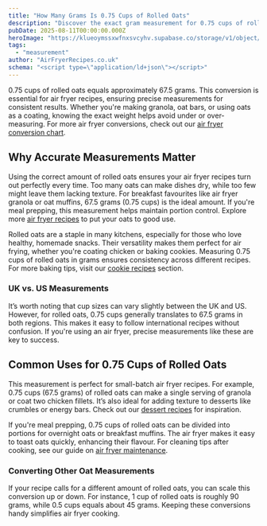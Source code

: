 ```yaml
---
title: "How Many Grams Is 0.75 Cups of Rolled Oats"
description: "Discover the exact gram measurement for 0.75 cups of rolled oats for perfect air fryer recipes every time."
pubDate: 2025-08-11T00:00:00.000Z
heroImage: "https://klueoymssxwfnxsvcyhv.supabase.co/storage/v1/object/public/md/how-many-grams-is-075-cups-of-rolled-oats-ce4533d8.webp"
tags:
  - "measurement"
author: "AirFryerRecipes.co.uk"
schema: "<script type=\"application/ld+json\"></script>"
---
```


<p>0.75 cups of rolled oats equals approximately 67.5 grams. This conversion is essential for air fryer recipes, ensuring precise measurements for consistent results. Whether you're making granola, oat bars, or using oats as a coating, knowing the exact weight helps avoid under or over-measuring. For more air fryer conversions, check out our <a href=https://www.airfryerrecipe.co.uk/air-fryer-conversion-chart>air fryer conversion chart</a>.</p>  

<h2>Why Accurate Measurements Matter</h2>  
<p>Using the correct amount of rolled oats ensures your air fryer recipes turn out perfectly every time. Too many oats can make dishes dry, while too few might leave them lacking texture. For breakfast favourites like air fryer granola or oat muffins, 67.5 grams (0.75 cups) is the ideal amount. If you're meal prepping, this measurement helps maintain portion control. Explore more <a href=https://www.airfryerrecipe.co.uk/recipes>air fryer recipes</a> to put your oats to good use.</p>  

<p>Rolled oats are a staple in many kitchens, especially for those who love healthy, homemade snacks. Their versatility makes them perfect for air frying, whether you're coating chicken or baking cookies. Measuring 0.75 cups of rolled oats in grams ensures consistency across different recipes. For more baking tips, visit our <a href=https://www.airfryerrecipe.co.uk/recipe-category/cookies>cookie recipes</a> section.</p>  

<h3>UK vs. US Measurements</h3>  
<p>It’s worth noting that cup sizes can vary slightly between the UK and US. However, for rolled oats, 0.75 cups generally translates to 67.5 grams in both regions. This makes it easy to follow international recipes without confusion. If you're using an air fryer, precise measurements like these are key to success.</p>  

<h2>Common Uses for 0.75 Cups of Rolled Oats</h2>  
<p>This measurement is perfect for small-batch air fryer recipes. For example, 0.75 cups (67.5 grams) of rolled oats can make a single serving of granola or coat two chicken fillets. It’s also ideal for adding texture to desserts like crumbles or energy bars. Check out our <a href=https://www.airfryerrecipe.co.uk/recipe-category/dessert>dessert recipes</a> for inspiration.</p>  

<p>If you're meal prepping, 0.75 cups of rolled oats can be divided into portions for overnight oats or breakfast muffins. The air fryer makes it easy to toast oats quickly, enhancing their flavour. For cleaning tips after cooking, see our guide on <a href=https://www.airfryerrecipe.co.uk/air-fryer-cleaner>air fryer maintenance</a>.</p>  

<h3>Converting Other Oat Measurements</h3>  
<p>If your recipe calls for a different amount of rolled oats, you can scale this conversion up or down. For instance, 1 cup of rolled oats is roughly 90 grams, while 0.5 cups equals about 45 grams. Keeping these conversions handy simplifies air fryer cooking.</p>